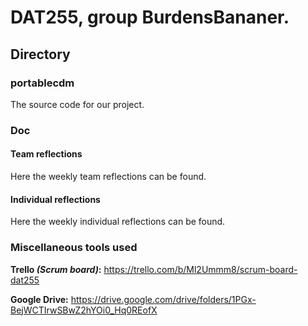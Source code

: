 # DAT255, group BurdensBananer.


## Directory
### portablecdm
The source code for our project.  
### Doc
#### Team reflections
Here the weekly team reflections can be found. 
#### Individual reflections
Here the weekly individual reflections can be found. 

### Miscellaneous tools used
 **Trello *(Scrum board)*:** https://trello.com/b/Ml2Ummm8/scrum-board-dat255

**Google Drive:** https://drive.google.com/drive/folders/1PGx-BejWCTIrwSBwZ2hYOi0_Hq0REofX
